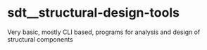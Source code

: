 # sdt__structural-design-tools
Very basic, mostly CLI based, programs for analysis and design of structural components
